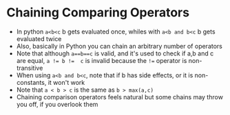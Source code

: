 # Chaining Comparing Operators
* In python `a<b<c` b gets evaluated once, whiles with `a<b and b<c` b gets evaluated twice
* Also, basically in Python you can chain an arbitrary number of operators
* Note that although `a==b==c` is valid, and it's used to check if a,b and c are equal, `a != b != 
  c` is invalid because the `!=` operator is non-transitive
* When using `a<b and b<c`, note that if b has side effects, or it is non-constants, it won't work
* Note that `a < b > c` is the same as `b > max(a,c)`
* Chaining comparison operators feels natural but some chains may throw you off, if you overlook 
  them